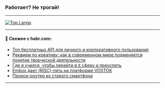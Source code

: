 ### Работает? Не трогай!

---
<!--
#### 🛠️ Technical stack:

![Java](https://img.shields.io/badge/Java-informational?logo=Oracle&style=flat&logoColor=white&color=FF4500)
![Kotlin](https://img.shields.io/badge/Kotlin-informational?logo=Kotlin&style=flat&logoColor=white&color=774D97)
![TS](https://img.shields.io/badge/TypeScript-informational?logo=typeScript&style=flat&logoColor=black&color=017acc)
![Python](https://img.shields.io/badge/Python-informational?logo=Python&style=flat&logoColor=black&color=ffdd54) <br>
![Spring](https://img.shields.io/badge/Spring-informational?logo=Spring&style=flat&logoColor=white&color=6DB33F) 
![SpringBoot](https://img.shields.io/badge/SpringBoot-informational?logo=SpringBoot&style=flat&logoColor=white&color=6DB33F)
![Nest](https://img.shields.io/badge/NestJS-informational?logo=NestJS&style=flat&logoColor=white&color=E0234E) 
![NodeJS](https://img.shields.io/badge/NodeJS-informational?logo=node.js&style=flat&logoColor=white&color=70A760)<br>
![PostgreSQL](https://img.shields.io/badge/PostgreSQL-informational?logo=PostgreSQL&style=flat&logoColor=white&color=DAA520)
![MongoDB](https://img.shields.io/badge/MongoDB-informational?logo=MongoDB&style=flat&logoColor=white&color=870000)
![Apache](https://img.shields.io/badge/Apache-informational?logo=apache&style=flat&logoColor=white&color=f74e28)

___ 
-->

<!--- #### 🛠️ : --->

[![Top Langs](https://github-readme-stats-82jvfl3w3-advtsettinggmailcoms-projects.vercel.app/api/top-langs/?username=zloylis&langs_count=10&hide_title=true&title_color=e6edf3&size_weight=0.5&count_weight=0.5&layout=compact&hide_progress=true&hide_border=true&theme=dracula)](https://github.com/zloylis)

<!---


####  :octocat:&nbsp;&nbsp; Статистика:

![GitHub stats](https://github-readme-stats-u2qms2cxw-advtsettinggmailcoms-projects.vercel.app/api?username=zloylis&show_icons=true&hide_border=true&theme=dracula&title_color=e6edf3&include_all_commits=true&count_private=true&hide_rank=false&hide_title=true&rank_icon=github)
-->
---

#### 💬 Свежее с habr.com:

<!-- BLOG-POST-LIST:START -->
- [Топ бесплатных API для личного и корпоративного пользования](https://habr.com/ru/articles/881814/?utm_source=habrahabr&utm_medium=rss&utm_campaign=881814)
- [Реквием по креативу: как в современном мире подменяется понятие творческой деятельности](https://habr.com/ru/companies/ru_mts/articles/881138/?utm_source=habrahabr&utm_medium=rss&utm_campaign=881138)
- [Где я учился, чтобы перейти в it сферу и преуспеть](https://habr.com/ru/articles/881762/?utm_source=habrahabr&utm_medium=rss&utm_campaign=881762)
- [Embox дает &lpar;RISC&rpar;-пять на платформе VOSTOK](https://habr.com/ru/articles/881784/?utm_source=habrahabr&utm_medium=rss&utm_campaign=881784)
- [Прокси-роутер из старого смартфона](https://habr.com/ru/articles/881794/?utm_source=habrahabr&utm_medium=rss&utm_campaign=881794)
<!-- BLOG-POST-LIST:END -->

---
